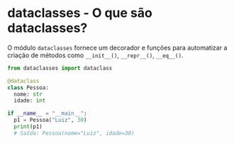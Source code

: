 # dataclasses - O que são dataclasses?

O módulo `dataclasses` fornece um decorador e funções para automatizar a criação de métodos como `__init__()`, `__repr__()`, `__eq__()`.

```python
from dataclasses import dataclass

@dataclass
class Pessoa:
  nome: str
  idade: int

if __name__ = "__main__":
  p1 = Pessoa("Luiz", 30)
  print(p1)
  # Saída: Pessoa(nome="Luiz", idade=30)
```
